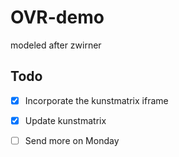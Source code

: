 # OVR-demo
modeled after zwirner

## Todo

- [x] Incorporate the kunstmatrix iframe
- [x] Update kunstmatrix
- [ ] Send more on Monday

